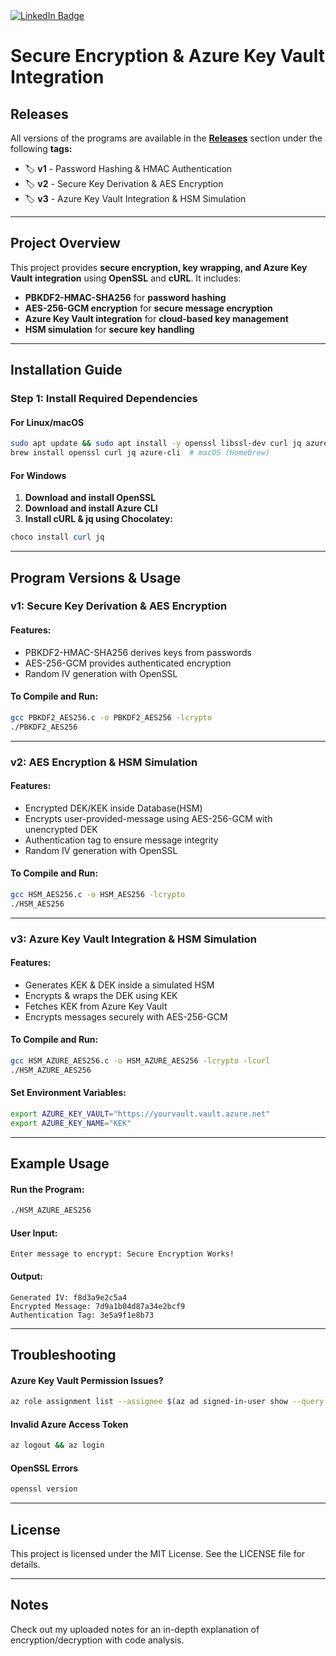 <div id="badges">
  <a href="https://www.linkedin.com/in/adrian-korwel-83226a300/">
    <img src="https://img.shields.io/badge/LinkedIn-blue?style=for-the-badge&logo=linkedin&logoColor=white" alt="LinkedIn Badge"/>
  </a>
</div>

# Secure Encryption & Azure Key Vault Integration

## Releases
All versions of the programs are available in the **[Releases](https://github.com/adriank31/HSM_AES256/releases)** section under the following **tags:**
- 🏷 **v1** - Password Hashing & HMAC Authentication
- 🏷 **v2** - Secure Key Derivation & AES Encryption
- 🏷 **v3** - Azure Key Vault Integration & HSM Simulation

---

## Project Overview
This project provides **secure encryption, key wrapping, and Azure Key Vault integration** using **OpenSSL** and **cURL**. It includes:
- **PBKDF2-HMAC-SHA256** for **password hashing**
- **AES-256-GCM encryption** for **secure message encryption**
- **Azure Key Vault integration** for **cloud-based key management**
- **HSM simulation** for **secure key handling**

---

## Installation Guide

### **Step 1: Install Required Dependencies**

#### **For Linux/macOS**
```bash
sudo apt update && sudo apt install -y openssl libssl-dev curl jq azure-cli
brew install openssl curl jq azure-cli  # macOS (Homebrew)
```

#### **For Windows**
1. **Download and install OpenSSL**
2. **Download and install Azure CLI**
3. **Install cURL & jq using Chocolatey:**
```powershell
choco install curl jq
```

---

## Program Versions & Usage

### **v1: Secure Key Derivation & AES Encryption**
#### **Features:**
- PBKDF2-HMAC-SHA256 derives keys from passwords
- AES-256-GCM provides authenticated encryption
- Random IV generation with OpenSSL

#### **To Compile and Run:**
```bash
gcc PBKDF2_AES256.c -o PBKDF2_AES256 -lcrypto
./PBKDF2_AES256
```

---

### **v2: AES Encryption & HSM Simulation**
#### **Features:**
- Encrypted DEK/KEK inside Database(HSM)
- Encrypts user-provided-message using AES-256-GCM with unencrypted DEK
- Authentication tag to ensure message integrity
- Random IV generation with OpenSSL

#### **To Compile and Run:**
```bash
gcc HSM_AES256.c -o HSM_AES256 -lcrypto
./HSM_AES256
```

---

### **v3: Azure Key Vault Integration & HSM Simulation**
#### **Features:**
- Generates KEK & DEK inside a simulated HSM
- Encrypts & wraps the DEK using KEK
- Fetches KEK from Azure Key Vault
- Encrypts messages securely with AES-256-GCM

#### **To Compile and Run:**
```bash
gcc HSM_AZURE_AES256.c -o HSM_AZURE_AES256 -lcrypto -lcurl
./HSM_AZURE_AES256
```

#### **Set Environment Variables:**
```bash
export AZURE_KEY_VAULT="https://yourvault.vault.azure.net"
export AZURE_KEY_NAME="KEK"
```

---

## Example Usage

#### **Run the Program:**
```bash
./HSM_AZURE_AES256
```

#### **User Input:**
```plaintext
Enter message to encrypt: Secure Encryption Works!
```

#### **Output:**
```plaintext
Generated IV: f8d3a9e2c5a4
Encrypted Message: 7d9a1b04d87a34e2bcf9
Authentication Tag: 3e5a9f1e8b73
```

---

## Troubleshooting

#### **Azure Key Vault Permission Issues?**
```bash
az role assignment list --assignee $(az ad signed-in-user show --query id -o tsv)
```

#### **Invalid Azure Access Token**
```bash
az logout && az login
```

#### **OpenSSL Errors**
```bash
openssl version
```

---

## License
This project is licensed under the MIT License. See the LICENSE file for details.

---

## Notes
Check out my uploaded notes for an in-depth explanation of encryption/decryption with code analysis.
